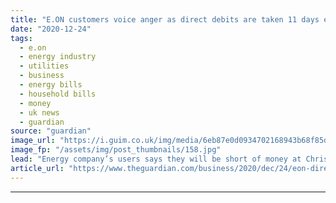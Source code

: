 ```yaml
---
title: "E.ON customers voice anger as direct debits are taken 11 days early"
date: "2020-12-24"
tags: 
  - e.on
  - energy industry
  - utilities
  - business
  - energy bills
  - household bills
  - money
  - uk news
  - guardian
source: "guardian"
image_url: "https://i.guim.co.uk/img/media/6eb87e0d0934702168943b68f85d9d8fee5cc597/0_0_2667_1598/master/2667.jpg?width=460&quality=85&auto=format&fit=max&s=adfa76623691da75eff683fb2de50792"
image_fp: "/assets/img/post_thumbnails/158.jpg"
lead: "Energy company’s users says they will be short of money at Christmas during Covid crisisE.ON has caused fury among UK customers by taking payments for January 11 days early from 1.5m accounts and telling those affected that they will not get a refund..."
article_url: "https://www.theguardian.com/business/2020/dec/24/eon-direct-debits-early-energy-christmas-covid"
---
```


---
